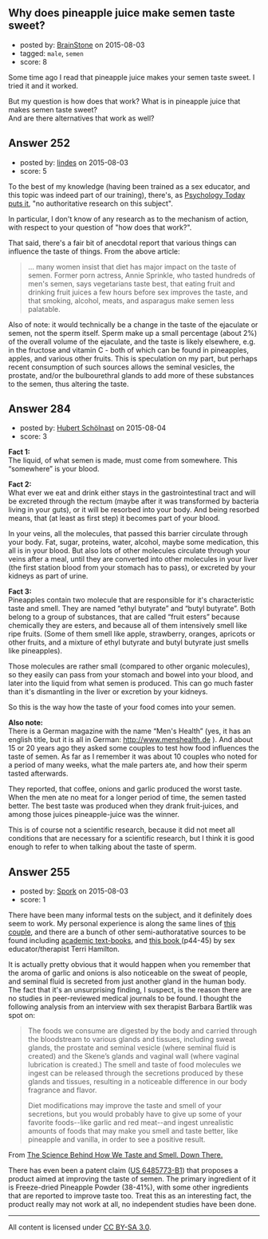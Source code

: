 ## Why does pineapple juice make semen taste sweet?

- posted by: [BrainStone](https://stackexchange.com/users/2267875/brainstone) on 2015-08-03
- tagged: `male`, `semen`
- score: 8

Some time ago I read that pineapple juice makes your semen taste sweet. I tried it and it worked.

But my question is how does that work? What is in pineapple juice that makes semen taste sweet?  
And are there alternatives that work as well?


## Answer 252

- posted by: [lindes](https://stackexchange.com/users/120990/lindes) on 2015-08-03
- score: 5

<p>To the best of my knowledge (having been trained as a sex educator, and this topic was indeed part of our training), there's, as <a href="https://www.psychologytoday.com/blog/all-about-sex/200911/how-improve-the-taste-semen">Psychology Today puts it</a>, "no authoritative research on this subject".</p>

<p>In particular, I don't know of any research as to the mechanism of action, with respect to your question of "how does that work?".</p>

<p>That said, there's a fair bit of anecdotal report that various things can influence the taste of things.  From the above article:</p>

<blockquote>
  <p>... many women insist that diet has major impact on the taste of semen. Former porn actress, Annie Sprinkle, who tasted hundreds of men's semen, says vegetarians taste best, that eating fruit and drinking fruit juices a few hours before sex improves the taste, and that smoking, alcohol, meats, and asparagus make semen less palatable.</p>
</blockquote>

<p>Also of note: it would technically be a change in the taste of the ejaculate or semen, not the sperm itself.  Sperm make up a small percentage (about 2%) of the overall volume of the ejaculate, and the taste is likely elsewhere, e.g. in the fructose and vitamin C - both of which can be found in pineapples, apples, and various other fruits.  This is speculation on my part, but perhaps recent consumption of such sources allows the seminal vesicles, the prostate, and/or the bulbourethral glands to add more of these substances to the semen, thus altering the taste.</p>



## Answer 284

- posted by: [Hubert Schölnast](https://stackexchange.com/users/1366381/hubert-sch-lnast) on 2015-08-04
- score: 3

**Fact 1:**  
The liquid, of what semen is made, must come from somewhere. This “somewhere” is your blood.

**Fact 2:**  
What ever we eat and drink either stays in the gastrointestinal tract and will be excreted through the rectum (maybe after it was transformed by bacteria living in your guts), or it will be resorbed into your body. And being resorbed means, that (at least as first step) it becomes part of your blood.

In your veins, all the molecules, that passed this barrier circulate through your body. Fat, sugar, proteins, water, alcohol, maybe some medication, this all is in your blood. But also lots of other molecules circulate through your veins after a meal, until they are converted into other molecules in your liver (the first station blood from your stomach has to pass), or excreted by your kidneys as part of urine.

**Fact 3:**  
Pineapples contain two molecule that are responsible for it's characteristic taste and smell. They are named “ethyl butyrate” and “butyl butyrate”. Both belong to a group of substances, that are called “fruit esters” because chemically they are esters, and because all of them intensively smell like ripe fruits. (Some of them smell like apple, strawberry, oranges, apricots or other fruits, and a mixture of ethyl butyrate and butyl butyrate just smells like pineapples).

Those molecules are rather small (compared to other organic molecules), so they easily can pass from your stomach and bowel into your blood, and later into the liquid from what semen is produced. This can go much faster than it's dismantling in the liver or excretion by your kidneys.

So this is the way how the taste of your food comes into your semen.

**Also note:**  
There is a German magazine with the name “Men's Health” (yes, it has an english title, but it is all in German: http://www.menshealth.de ). And about 15 or 20 years ago they asked some couples to test how food influences the taste of semen. As far as I remember it was about 10 couples who noted for a period of many weeks, what the male parters ate, and how their sperm tasted afterwards.

They reported, that coffee, onions and garlic produced the worst taste. When the men ate no meat for a longer period of time, the semen tasted better. The best taste was produced when they drank fruit-juices, and among those juices pineapple-juice was the winner.

This is of course not a scientific research, because it did not meet all conditions that are necessary for a scientific research, but I think it is good enough to refer to when talking about the taste of sperm.


## Answer 255

- posted by: [Spork](https://stackexchange.com/users/1411844/spork) on 2015-08-03
- score: 1

<p>There have been many informal tests on the subject, and it definitely does seem to work. My personal experience is along the same lines of <a href="http://www.yourtango.com/2014208925/oral-sex-blow-job-road-test-how-food-drinks-affect-taste-semen" rel="nofollow">this couple</a>, and there are a bunch of other semi-authoratative sources to be found including <a href="https://books.google.com/books?id=cy9-BAAAQBAJ&amp;pg=PT176&amp;lpg=PT176&amp;dq=Hamilton%202002%20coffee%20bitter&amp;source=bl&amp;ots=e0hQQGS1wM&amp;sig=fSIn83bFWt-q5qOw_JiZxAZ5E9Q&amp;hl=en&amp;sa=X&amp;redir_esc=y#v=onepage&amp;q=Hamilton%202002%20coffee%20bitter&amp;f=false" rel="nofollow">academic text-books</a>, and <a href="https://books.google.nl/books?id=0VyVDOvGRL8C&amp;dq=Skin%20Flutes%20and%20Velvet%20Gloves&amp;hl=en&amp;sa=X&amp;redir_esc=y" rel="nofollow">this book </a> (p44-45) by sex educator/therapist Terri Hamilton. </p>

<p>It is actually pretty obvious that it would happen when you remember that the aroma of garlic and onions is also noticeable on the sweat of people, and seminal fluid is secreted from just another gland in the human body. The fact that it's an unsurprising finding, I suspect, is the reason there are no studies in peer-reviewed medical journals to be found. I thought the following analysis from an interview with sex therapist Barbara Bartlik was spot on:</p>

<blockquote>
  <p>The foods we consume are digested by the body and carried through the
  bloodstream to various glands and tissues, including sweat glands, the
  prostate and seminal vesicle (where seminal fluid is created) and the
  Skene’s glands and vaginal wall (where vaginal lubrication is
  created.) The smell and taste of food molecules we ingest can be
  released through the secretions produced by these glands and tissues,
  resulting in a noticeable difference in our body fragrance and flavor.</p>
  
  <p>Diet modifications may improve the taste and smell of your secretions,
  but you would probably have to give up some of your favorite
  foods--like garlic and red meat--and ingest unrealistic amounts of
  foods that may make you smell and taste better, like pineapple and
  vanilla, in order to see a positive result.</p>
</blockquote>

<p>From <a href="http://www.glamour.com/sex-love-life/blogs/smitten/2010/05/whats-up-with-smells-and-taste" rel="nofollow">The Science Behind How We Taste and Smell. Down There.</a></p>

<p>There has even been a patent claim (<a href="https://www.google.com/patents/US6485773" rel="nofollow">US 6485773-B1</a>) that proposes a product aimed at improving the taste of semen. The primary ingredient of it is  Freeze-dried Pineapple Powder (38-41%), with some other ingredients that are reported to improve taste too. Treat this as an interesting fact, the product really may not work at all, no independent studies have been done.</p>




---

All content is licensed under [CC BY-SA 3.0](https://creativecommons.org/licenses/by-sa/3.0/).
